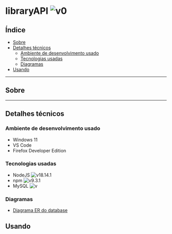 # libraryAPI ![v0](https://img.shields.io/badge/version-0-informational)

## Índice

- [Sobre](#about)
- [Detalhes técnicos](#technicalAnalysis)
    - [Ambiente de desenvolvimento usado](#technicalAnalysis_developmentEnvironment)
    - [Tecnologias usadas](#technicalAnalysis_techs)
    - [Diagramas](#technicalAnalysis_diagrams)
- [Usando](#using)

---

## Sobre <a name = "about"></a>

---

## Detalhes técnicos <a name = "technical_analysis"></a>

### Ambiente de desenvolvimento usado <a name = "technicalAnalysis_developmentEnvironment"></a>
-  Windows 11
-  VS Code
- Firefox Developer Edition
### Tecnologias usadas <a name = "technicalAnalysis_techs"></a>

- NodeJS ![v18.14.1](https://img.shields.io/badge/version-18.14.1-informational)
- npm ![v9.3.1](https://img.shields.io/badge/version-9.3.1-informational)
- MySQL ![v](https://img.shields.io/badge/version-0-informational)

### Diagramas <a name = "technicalAnalysis_diagrams"></a>
- [Diagrama ER do database](https://github.com/devKaos117/libraryAPI/blob/main/database/DB_ERD.pdf)

## Usando <a name = "using"></a>